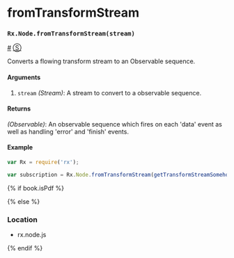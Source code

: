 # fromTransformStream

### <a id="rxnodefromtransformstreamstream"></a>`Rx.Node.fromTransformStream(stream)`
<a href="#rxnodefromtransformstreamstream">#</a> [&#x24C8;](https://github.com/Reactive-Extensions/RxJS/blob/master/rx.node.js#L141-L143 "View in source")

Converts a flowing transform stream to an Observable sequence.

#### Arguments
1. `stream` *(Stream)*: A stream to convert to a observable sequence.

#### Returns
*(Observable)*: An observable sequence which fires on each 'data' event as well as handling 'error' and 'finish' events.

#### Example
```js
var Rx = require('rx');

var subscription = Rx.Node.fromTransformStream(getTransformStreamSomehow());
```

{% if book.isPdf %}



{% else %}

### Location

- rx.node.js

{% endif %}